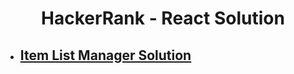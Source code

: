 <div align="center">
  <h1 align="center">HackerRank - React Solution</h1>
</div>

- ## [Item List Manager Solution](https://github.com/dilarauluturhan/hackerrank-react-solutions/tree/master/item-list-manager)
